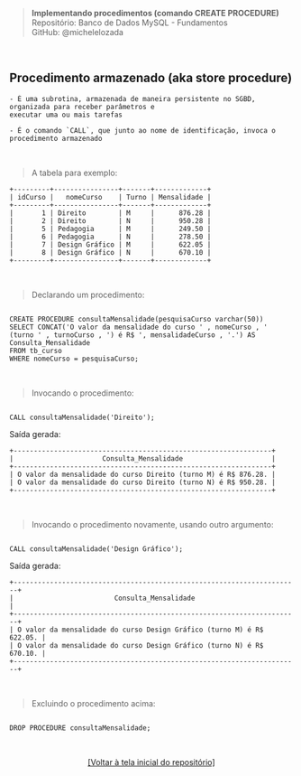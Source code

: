 > **Implementando procedimentos (comando CREATE PROCEDURE)**  
> Repositório: Banco de Dados MySQL - Fundamentos  
> GitHub: @michelelozada
&nbsp;
     
&nbsp;  
## Procedimento armazenado (aka store procedure) 
```
- É uma subrotina, armazenada de maneira persistente no SGBD, organizada para receber parâmetros e 
executar uma ou mais tarefas    

- É o comando `CALL`, que junto ao nome de identificação, invoca o procedimento armazenado  
```

&nbsp;  

> A tabela para exemplo:
```
+---------+----------------+-------+-------------+
| idCurso |   nomeCurso    | Turno | Mensalidade |
+---------+----------------+-------+-------------+
|       1 | Direito        | M     |      876.28 |
|       2 | Direito        | N     |      950.28 |
|       5 | Pedagogia      | M     |      249.50 |
|       6 | Pedagogia      | N     |      278.50 |
|       7 | Design Gráfico | M     |      622.05 |
|       8 | Design Gráfico | N     |      670.10 |
+---------+----------------+-------+-------------+
```

&nbsp;
    
> Declarando um procedimento:
```mysql

CREATE PROCEDURE consultaMensalidade(pesquisaCurso varchar(50))
SELECT CONCAT('O valor da mensalidade do curso ' , nomeCurso , ' (turno ' , turnoCurso , ') é R$ ', mensalidadeCurso , '.') AS Consulta_Mensalidade
FROM tb_curso
WHERE nomeCurso = pesquisaCurso;
```

&nbsp;    

> Invocando o procedimento:
```mysql

CALL consultaMensalidade('Direito');
```

Saída gerada:
```
+----------------------------------------------------------------+
|                      Consulta_Mensalidade                      |
+----------------------------------------------------------------+
| O valor da mensalidade do curso Direito (turno M) é R$ 876.28. |
| O valor da mensalidade do curso Direito (turno N) é R$ 950.28. |
+----------------------------------------------------------------+
```

&nbsp;

> Invocando o procedimento novamente, usando outro argumento:
```mysql

CALL consultaMensalidade('Design Gráfico');
```
Saída gerada:
```
+-----------------------------------------------------------------------+
|                         Consulta_Mensalidade                          |
+-----------------------------------------------------------------------+
| O valor da mensalidade do curso Design Gráfico (turno M) é R$ 622.05. |
| O valor da mensalidade do curso Design Gráfico (turno N) é R$ 670.10. |
+-----------------------------------------------------------------------+
```

&nbsp;

> Excluindo o procedimento acima:
```mysql

DROP PROCEDURE consultaMensalidade;
```

&nbsp;

<div align="center">
<a href="https://github.com/michelelozada/MySQL-Study-Notes">[Voltar à tela inicial do repositório]</a>
</div>